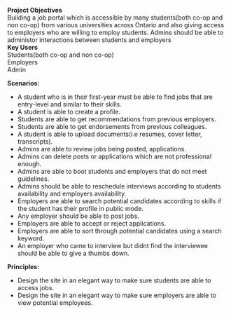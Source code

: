 **Project Objectives**  
Building a job portal which is accessible by many students(both co-op and non co-op) from various universities across Ontario and also giving access to employers who are willing to employ students. Admins should be able to administor interactions between students and employers  
**Key Users**   
Students(both co-op and non co-op)  
Employers   
Admin  

**Scenarios:**  
* A student who is in their first-year must be able to find jobs that are entry-level and similar to their skills.
* A student is able to create a profile.  
* Students are able to get recommendations from previous employers.  
* Students are able to get endorsements from previous colleagues.  
* A student is able to upload documents(i.e resumes, cover letter, transcripts).    
* Admins are able to review jobs being posted, applications.  
* Admins can delete posts or applications which are not professional enough.  
* Admins are able to boot students and employers that do not meet guidelines.  
* Admins should be able to reschedule interviews according to students availability and employers availability.  
* Employers are able to search potential candidates according to skills if the student has their profile in public mode.  
* Any employer should be able to post jobs.
* Employers are able to accept or reject applications.  
* Employers are able to sort through potential candidates using a search keyword.    
* An employer who came to interview but didnt find the interviewee should be able to give a thumbs down.  


**Principles:**  
* Design the site in an elegant way to make sure students are able to access jobs.
* Design the site in an elegant way to make sure employers are able to view potential employees.
